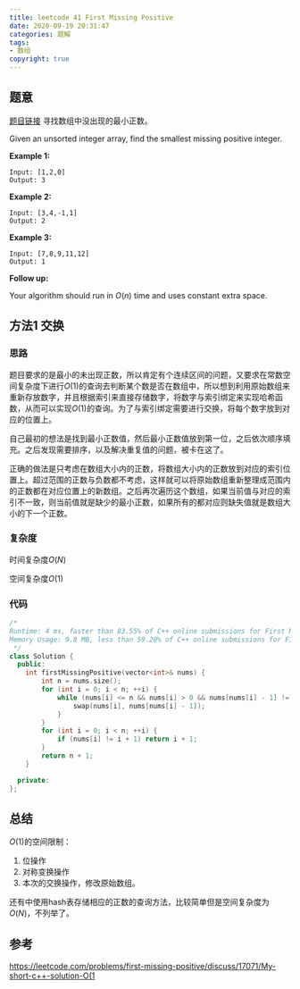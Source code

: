 ```yaml
---
title: leetcode 41 First Missing Positive
date: 2020-09-19 20:31:47
categories: 题解
tags:
- 数组
copyright: true
---
```


## 题意

[题目链接](https://leetcode.com/problems/first-missing-positive/submissions/) 寻找数组中没出现的最小正数。

Given an unsorted integer array, find the smallest missing positive integer.

**Example 1:**

```
Input: [1,2,0]
Output: 3
```

**Example 2:**

```
Input: [3,4,-1,1]
Output: 2
```

**Example 3:**

```
Input: [7,8,9,11,12]
Output: 1
```

**Follow up:**

Your algorithm should run in *O*(*n*) time and uses constant extra space.

## 方法1 交换

### 思路

题目要求的是最小的未出现正数，所以肯定有个连续区间的问题，又要求在常数空间复杂度下进行$O(1)$的查询去判断某个数是否在数组中，所以想到利用原始数组来重新存放数字，并且根据索引来直接存储数字，将数字与索引绑定来实现哈希函数，从而可以实现$O(1)$的查询。为了与索引绑定需要进行交换，将每个数字放到对应的位置上。

自己最初的想法是找到最小正数值，然后最小正数值放到第一位，之后依次顺序填充。之后发现需要排序，以及解决重复值的问题，被卡在这了。

正确的做法是只考虑在数组大小内的正数，将数组大小内的正数放到对应的索引位置上。超过范围的正数与负数都不考虑，这样就可以将原始数组重新整理成范围内的正数都在对应位置上的新数组。之后再次遍历这个数组，如果当前值与对应的索引不一致，则当前值就是缺少的最小正数，如果所有的都对应则缺失值就是数组大小的下一个正数。

### 复杂度

时间复杂度$O(N)$

空间复杂度$O(1)$

### 代码

```cc
/*
Runtime: 4 ms, faster than 83.55% of C++ online submissions for First Missing Positive.
Memory Usage: 9.8 MB, less than 59.20% of C++ online submissions for First Missing Positive.
 */
class Solution {
  public:
	int firstMissingPositive(vector<int>& nums) {
		int n = nums.size();
		for (int i = 0; i < n; ++i) {
			while (nums[i] <= n && nums[i] > 0 && nums[nums[i] - 1] != nums[i]) {
				swap(nums[i], nums[nums[i] - 1]);
			}
		}
		for (int i = 0; i < n; ++i) {
			if (nums[i] != i + 1) return i + 1;
		}
		return n + 1;
	}

  private:
};
```

## 总结

$O(1)$的空间限制：

1. 位操作
2. 对称变换操作
3. 本次的交换操作，修改原始数组。

还有中使用hash表存储相应的正数的查询方法，比较简单但是空间复杂度为$O(N)$，不列举了。

## 参考

https://leetcode.com/problems/first-missing-positive/discuss/17071/My-short-c++-solution-O(1